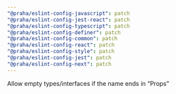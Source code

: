 ```yaml
---
"@praha/eslint-config-javascript": patch
"@praha/eslint-config-jest-react": patch
"@praha/eslint-config-typescript": patch
"@praha/eslint-config-definer": patch
"@praha/eslint-config-common": patch
"@praha/eslint-config-react": patch
"@praha/eslint-config-style": patch
"@praha/eslint-config-jest": patch
"@praha/eslint-config-next": patch
---
```


Allow empty types/interfaces if the name ends in “Props”
